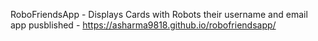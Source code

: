 RoboFriendsApp - Displays Cards with Robots their username and email
app pusblished - https://asharma9818.github.io/robofriendsapp/
